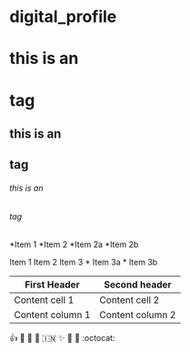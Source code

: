 # digital_profile

# this is an <h1> tag
## this is an <h2> tag
###### this is an <h6> tag
  
  *Item 1
  *Item 2
   *Item 2a
   *Item 2b
   
   Item 1
   Item 2
   Item 3
    * Item 3a
    * Item 3b
    
    
  First Header | Second header
  ------------ | -------------
  Content cell 1 | Content cell 2
  Content column 1 | Content column 2


:+1: :sparkler: :camel: :tada:
:india: :sparkles: :metal: :metal: :octocat:
